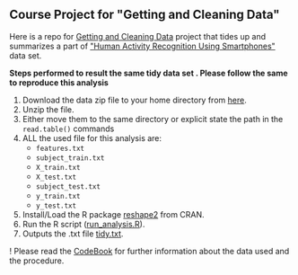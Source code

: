 ## Course Project for "Getting and Cleaning Data"

Here is a repo for [Getting and Cleaning Data](https://www.coursera.org/course/getdata) project that tides up and summarizes a part of  ["Human Activity Recognition Using Smartphones"](http://archive.ics.uci.edu/ml/datasets/Human+Activity+Recognition+Using+Smartphones) data set.

**Steps performed to result the same tidy data set
. Please follow the same to reproduce this analysis**

1. Download the data zip file to your home directory from [here](https://d396qusza40orc.cloudfront.net/getdata%2Fprojectfiles%2FUCI%20HAR%20Dataset.zip).
2. Unzip the file.
3. Either move them to the same directory or explicit state the path in the `read.table()` commands
4. ALL the used file for this analysis are:
	* `features.txt`
	* `subject_train.txt`
	* `X_train.txt`
	* `X_test.txt`
	* `subject_test.txt`
	* `y_train.txt`
	* `y_test.txt`
5. Install/Load the R package [reshape2](http://cran.r-project.org/web/packages/reshape2/index.html) from CRAN.
6. Run the R script ([run_analysis.R](run_analysis.R)).
7. Outputs the .txt file [tidy.txt](tidy.txt).


! Please read the [CodeBook](CodeBook.md) for further information about the data used and the procedure.
 